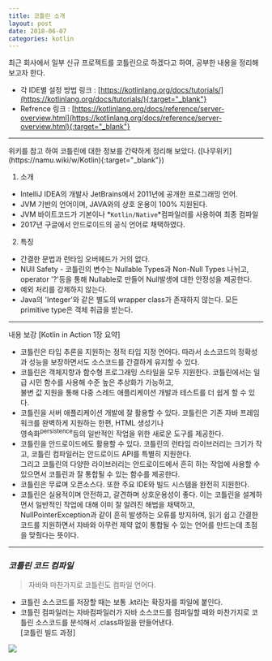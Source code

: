 ```yaml
---
title: 코틀린 소개
layout: post
date: 2018-06-07
categories: kotlin
---
```


최근 회사에서 일부 신규 프로젝트를 코틀린으로 하겠다고 하여, 공부한 내용을 정리해 보고자 한다.

* 각 IDE별 설정 방법 링크 : [https://kotlinlang.org/docs/tutorials/](https://kotlinlang.org/docs/tutorials/){:target="_blank"}
* Refrence 링크 : [https://kotlinlang.org/docs/reference/server-overview.html](https://kotlinlang.org/docs/reference/server-overview.html){:target="_blank"}

<hr>
위키를 참고 하여 코틀린에 대한 정보를 간략하게 정리해 보았다.
([나무위키](https://namu.wiki/w/Kotlin){:target="_blank"})

1. 소개
* IntelliJ IDEA의 개발사 JetBrains에서 2011년에 공개한 프로그래밍 언어.
* JVM 기반의 언어이며, JAVA와의 상호 운용이 100% 지원된다.
* JVM 바이트코드가 기본이나 *`Kotlin/Native`*컴파일러를 사용하여 최종 컴파일
* 2017년 구글에서 안드로이드의 공식 언어로 채택하였다.

2. 특징
* 간결한 문법과 런타임 오버헤드가 거의 없다.
* NUll Safety - 코틀린의 변수는 Nullable Types과 Non-Null Types 나뉘고, operator '?'등을 통해 Nullable로 만들어
                Null발생에 대한 안정성을 제공한다.
* 예외 처리를 강제하지 않는다.
* Java의 'Integer'와 같은 별도의 wrapper class가 존재하지 않는다. 모든 primitive type은 객체 취급을 받는다.


---
내용 보강 [Kotlin in Action 1장 요약]

* 코틀린은 타입 추론을 지원하는 정적 타입 지정 언어다. 따라서 소스코드의 정확성과 성능을 보장하면서도 소스코드를 간결하게 유지할 수 있다.
* 코틀린은 객체지향과 함수형 프로그래밍 스타일을 모두 지원한다. 코틀린에서는 일급 시민 함수를 사용해 수준 높은 추상화가 가능하고,
<br>불변 값 지원을 통해 다중 스레드 애플리케이션 개발과 테스트를 더 쉽게 할 수 있다.
* 코틀린을 서버 애플리케이션 개발에 잘 활용할 수 있다. 코틀린은 기존 자바 프레임워크를 완벽하게 지원하는 한편, HTML 생성기나
<br>영속화<sup>persistence</sup>등의 일반적인 작업을 위한 새로운 도구를 제공한다.
* 코틀린을 안드로이드에도 활용할 수 있다. 코틀린의 런타임 라이브러리는 크기가 작고, 코틀린 컴파일러는 안드로이드 API를 특별히 지원한다.
<br>그리고 코틀린의 다양한 라이브러리는 안드로이드에서 흔히 하는 작업에 사용할 수 있으면서 코틀린과 잘 통합될 수 있는 함수를 제공한다.
* 코틀린은 무료며 오픈소스다. 또한 주요 IDE와 빌드 시스템을 완전히 지원한다.
* 코틀린은 실용적이며 안전하고, 갈견하며 상호운용성이 좋다. 이는 코틀린을 설계하면서 일반적인 작업에 대해 이미 잘 알려진 해법을 채택하고,
<br>NullPointerException과 같이 흔히 발생하는 오류를 방지하며, 읽기 쉽고 간결한 코드를 지원하면서 자바와 아무런 제약 없이 통합될 수 있는
언어를 만드는데 초점을 맞췄다는 뜻이다.

---
### *코틀린 코드 컴파일*
> 자바와 마찬가지로 코틀린도 컴파일 언어다.

* 코틀린 소스코드를 저장할 때는 보통 .kt라는 확장자를 파일에 붙인다.
* 코틀린 컴파일러는 자바컴파일러가 자바 소스코드를 컴파일할 때와 마찬가지로 코틀린 소스코드를 분석해서 .class파일을 만들어낸다.
<br><span class="font14">[코틀린 빌드 과정]</span>
<img src="{{site.baseurl}}/assets/img/kotlin/kotlin_build.jpg">

